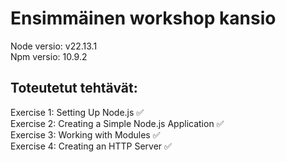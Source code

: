 # Ensimmäinen workshop kansio
Node versio: v22.13.1  
Npm versio: 10.9.2
## Toteutetut tehtävät:
Exercise 1: Setting Up Node.js ✅  
Exercise 2: Creating a Simple Node.js Application ✅  
Exercise 3: Working with Modules ✅  
Exercise 4: Creating an HTTP Server ✅
